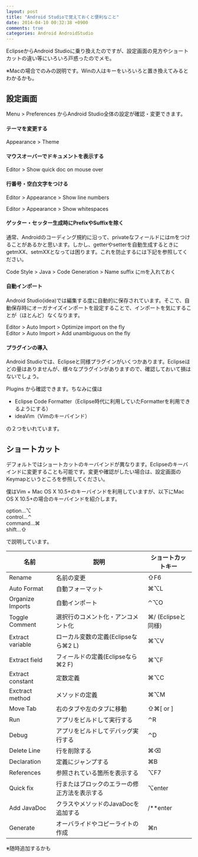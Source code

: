 ```yaml
---
layout: post
title: "Android Studioで覚えておくと便利なこと"
date: 2014-04-10 00:32:38 +0900
comments: true
categories: Android AndroidStudio
---
```

EclipseからAndroid Studioに乗り換えたのですが、設定画面の見方やショートカットの違い等にいろいろ戸惑ったのでメモ。

<!--more-->

※Macの場合でのみの説明です。Winの人はキーをいろいろと置き換えてみるとわかるかも。

## 設定画面

Menu > Preferences からAndroid Studio全体の設定が確認・変更できます。

#### テーマを変更する

Appearance > Theme

#### マウスオーバーでドキュメントを表示する

Editor > Show quick doc on mouse over

#### 行番号・空白文字をつける

Editor > Appearance > Show line numbers

Editor > Appearance > Show whitespaces

#### ゲッター・セッター生成時にPrefixやSuffixを除く

通常、Androidのコーディング規約に沿って、privateなフィールドにはmをつけることがあるかと思います。しかし、getterやsetterを自動生成するときにgetmXX、setmXXとなっては困ります。これを防止するには下記を参照してください。

Code Style > Java > Code Generation > Name suffix にmを入れておく

#### 自動インポート

Android Studio(idea)では編集する度に自動的に保存されています。そこで、自動保存時にオーガナイズインポートを設定することで、インポートを気にすることが（ほとんど）なくなります。

Editor > Auto Import > Optimize import on the fly  
Editor > Auto Import > Add unambiguous on the fly

#### プラグインの導入

Android Studioでは、Eclipseと同様プラグインがいくつかあります。Eclipseほどの量はありませんが、様々なプラグインがありますので、確認しておいて損はないでしょう。

Plugins から確認できます。ちなみに僕は

- Eclipse Code Formatter（Eclipse時代に利用していたFormatterを利用できるようにする）
- ideaVim（Vimのキーバインド）

の２つをいれています。

## ショートカット

デフォルトではショートカットのキーバインドが異なります。Eclipseのキーバインドに変更することも可能です。変更や確認がしたい場合は、設定画面のKeymapというところを参照してください。

僕はVim + Mac OS X 10.5+のキーバインドを利用していますが、以下にMac OS X 10.5+の場合のキーバインドを紹介します。

option…⌥  
control…⌃  
command…⌘  
shift…⇧

で説明しています。

|名前|説明|ショートカットキー
|-|-|-
|Rename|名前の変更|⇧F6
|Auto Format|自動フォーマット|⌘⌥L
|Organize Imports|自動インポート|⌃⌥O
|Toggle Comment|選択行のコメント化・アンコメント化|⌘/ (Eclipseと同様)
|Extract variable|ローカル変数の定義(Eclipseなら⌘2 L)|⌘⌥V
|Extract field|フィールドの定義(Eclipseなら⌘2 F)|⌘⌥F
|Extract constant|定数定義|⌘⌥C
|Exctract method|メソッドの定義|⌘⌥M
|Move Tab|右のタブや左のタブに移動|⇧⌘[ or ]
|Run|アプリをビルドして実行する|⌃R
|Debug|アプリをビルドしてデバッグ実行する|⌃D
|Delete Line|行を削除する|⌘⌫
|Declaration|定義にジャンプする|⌘B
|References|参照されている箇所を表示する|⌥F7
|Quick fix|行またはブロックのエラーの修正方法を表示する|⌥enter
|Add JavaDoc|クラスやメソッドのJavaDocを追加する|/**enter
|Generate|オーバライドやコピーライトの作成|⌘n
※随時追加するかも
